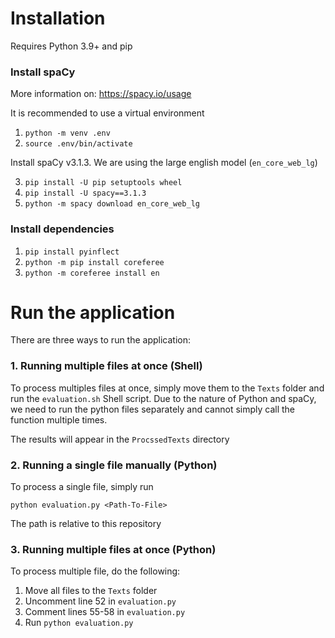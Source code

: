 # Installation

Requires Python 3.9+ and pip

### Install spaCy
More information on: https://spacy.io/usage

It is recommended to use a virtual environment
1. `python -m venv .env`
2. `source .env/bin/activate`

Install spaCy v3.1.3. We are using the large english model (`en_core_web_lg`)

3. `pip install -U pip setuptools wheel`
4. `pip install -U spacy==3.1.3`
5. `python -m spacy download en_core_web_lg`

### Install dependencies

1. `pip install pyinflect`
2. `python -m pip install coreferee`
3. `python -m coreferee install en`

# Run the application
There are three ways to run the application:

### 1. Running multiple files at once (Shell)
To process multiples files at once, simply move them to the `Texts` folder and run the `evaluation.sh` Shell script.
Due to the nature of Python and spaCy, we need to run the python files separately and cannot simply call the function multiple times.

The results will appear in the `ProcssedTexts` directory

### 2. Running a single file manually (Python)
To process a single file, simply run 

`python evaluation.py <Path-To-File>`

The path is relative to this repository

### 3. Running multiple files at once (Python)
To process multiple file, do the following:
1. Move all files to the `Texts` folder
2. Uncomment line 52 in `evaluation.py`
3. Comment lines 55-58 in `evaluation.py`
4. Run `python evaluation.py`